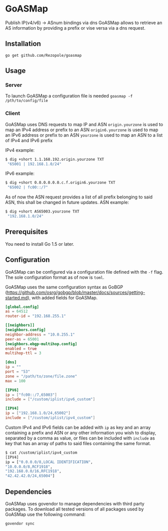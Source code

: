 # GoASMap
Publish IP(v4/v6) -> ASnum bindings via dns
GoASMap allows to retrieve an AS information by providing a prefix or vise versa via a dns request.

## Installation
`go get github.com/Rezopole/goasmap`

## Usage

### Server
To launch GoASMap a configuration file is needed
`goasmap -f /pth/to/config/file`

### Client
GoASMap uses DNS requests to map IP and ASN
`origin.yourzone` is used to map an IPv4 address or prefix to an ASN
`origin6.yourzone` is used to map an IPv6 address or prefix to an ASN
`yourzone` is used to map an ASN to a list of IPv4 and IPv6 prefix

IPv4 example:
```bash
$ dig +short 1.1.168.192.origin.yourzone TXT
 "65001 | 192.168.1.0/24"
 ```
 
IPv6 example:
```bash
$ dig +short 0.0.0.0.0.0.c.f.origin6.yourzone TXT
 "65002 | fc00::/7"
 ```

As of now the ASN request provides a list of all prefix belonging to said ASN, this shall be changed in future updates.
ASN example:
```bash
$ dig +short AS65003.yourzone TXT
 "192.168.1.0/24"
 ```

## Prerequisites
You need to install Go 1.5 or later.

## Configuration
GoASMap can be configured via a configuration file defined with the `-f` flag.
The sole configuration format as of now is `toml`.

GoASMap uses the same configuration syntax as GoBGP (https://github.com/osrg/gobgp/blob/master/docs/sources/getting-started.md), with added fields for GoASMap.

```toml
[global.config]
as = 64512
router-id = "192.168.255.1"

[[neighbors]]
[neighbors.config]
neighbor-address = "10.0.255.1"
peer-as = 65001
[neighbors.ebgp-multihop.config]
enabled = true
multihop-ttl = 3

[dns]
ip = ""
port = "53"
zone = "/path/to/zone/file.zone"
max = 100

[IPV6]
ip = ["fc00::/7,65003"]
include = ["/custom/iplist/ipv6_custom"]

[IPV4]
ip = ["192.168.1.0/24,65002"]
include = ["/custom/iplist/ipv4_custom"]
```

Custom IPv4 and IPv6 fields can be added with `ip` as key and an array containing a prefix and ASN or any other information you wish to display, separated by a comma as value, or files can be included with `include` as key that has an array of paths to said files containing the same format.

```bash
$ cat /custom/iplist/ipv4_custom
[IPV4]
ip = ["0.0.0.0/8,LOCAL IDENTIFICATION",
"10.0.0.0/8,RCF1918",
"192.168.0.0/16,RFC1918",
"42.42.42.0/24,65004"]
```


## Dependencies
GoASMap uses govendor to manage dependencies with third party packages.
To download all tested versions of all packages used by GoASMap use the following command:
```bash
govendor sync
```
